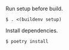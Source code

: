 Run setup before build.

```
$ . <(buildenv setup)
```

Install dependencies.

```
$ poetry install
```

